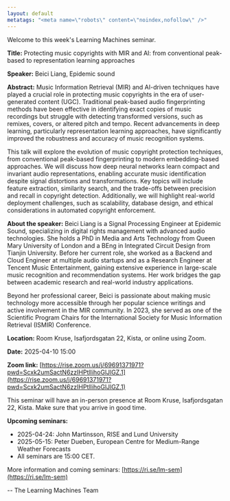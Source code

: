```yaml
---
layout: default
metatags: "<meta name=\"robots\" content=\"noindex,nofollow\" />"
---
```

 
Welcome to this week's Learning Machines seminar.

**Title:** Protecting music copyrights with MIR and AI: from conventional peak-based to representation learning approaches

**Speaker:** Beici Liang, Epidemic sound

**Abstract:** Music Information Retrieval (MIR) and AI-driven techniques have played a crucial role in protecting music copyrights in the era of user-generated content (UGC). Traditional peak-based audio fingerprinting methods have been effective in identifying exact copies of music recordings but struggle with detecting transformed versions, such as remixes, covers, or altered pitch and tempo. Recent advancements in deep learning, particularly representation learning approaches, have significantly improved the robustness and accuracy of music recognition systems.

This talk will explore the evolution of music copyright protection techniques, from conventional peak-based fingerprinting to modern embedding-based approaches. We will discuss how deep neural networks learn compact and invariant audio representations, enabling accurate music identification despite signal distortions and transformations. Key topics will include feature extraction, similarity search, and the trade-offs between precision and recall in copyright detection. Additionally, we will highlight real-world deployment challenges, such as scalability, database design, and ethical considerations in automated copyright enforcement.

**About the speaker:** Beici Liang is a Signal Processing Engineer at Epidemic Sound, specializing in digital rights management with advanced audio technologies. She holds a PhD in Media and Arts Technology from Queen Mary University of London and a BEng in Integrated Circuit Design from Tianjin University. Before her current role, she worked as a Backend and Cloud Engineer at multiple audio startups and as a Research Engineer at Tencent Music Entertainment, gaining extensive experience in large-scale music recognition and recommendation systems. Her work bridges the gap between academic research and real-world industry applications.

Beyond her professional career, Beici is passionate about making music technology more accessible through her popular science writings and active involvement in the MIR community. In 2023, she served as one of the Scientific Program Chairs for the International Society for Music Information Retrieval (ISMIR) Conference.

**Location:** Room Kruse, Isafjordsgatan 22, Kista, or online using Zoom.

**Date:** 2025-04-10 15:00

**Zoom link:** [https://rise.zoom.us/j/69691371971?pwd=Scxk2umSactN6zzIHPtlIihoGlJlGZ.1](https://rise.zoom.us/j/69691371971?pwd=Scxk2umSactN6zzIHPtlIihoGlJlGZ.1)


This seminar will have an in-person presence at Room Kruse, Isafjordsgatan 22, Kista. Make sure that you arrive in good time.


**Upcoming seminars:**

* 2025-04-24: John Martinsson, RISE and Lund University
* 2025-05-15: Peter Dueben, European Centre for Medium-Range Weather Forecasts
* All seminars are 15:00 CET.

More information and coming seminars: [https://ri.se/lm-sem](https://ri.se/lm-sem)

-- The Learning Machines Team

